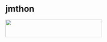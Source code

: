 # jmthon

<p align="left"><a href="https://heroku.com/deploy?template=https://github.com/Xxjwii/roz"> <img src="https://img.shields.io/badge/Deploy%20To%20Heroku-purple?style=for-the-badge&logo=heroku" width="320" height="58.45"/></a></p>

